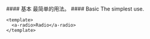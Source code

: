 <cn>
#### 基本
最简单的用法。
</cn>

<us>
#### Basic
The simplest use.
</us>

```tpl
<template>
  <a-radio>Radio</a-radio>
</template>
```

